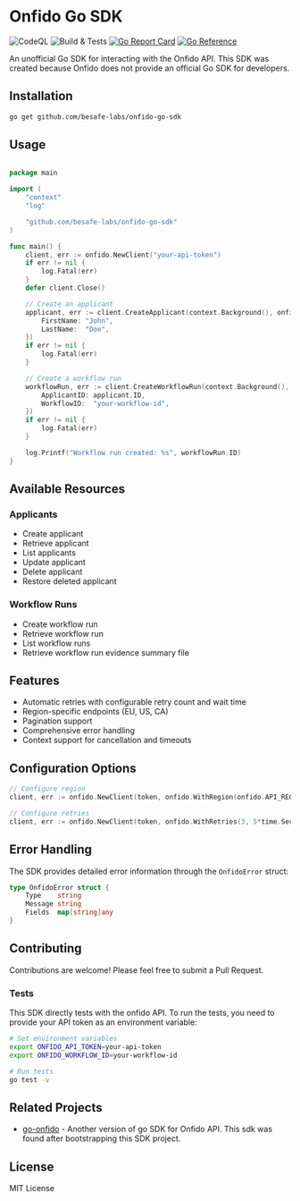 # Onfido Go SDK

![CodeQL](https://github.com/besafe-labs/onfido-go-sdk/actions/workflows/codeql.yml/badge.svg)
![Build & Tests](https://github.com/besafe-labs/onfido-go-sdk/actions/workflows/build.yml/badge.svg)
[![Go Report Card](https://goreportcard.com/badge/github.com/besafe-labs/onfido-go-sdk)](https://goreportcard.com/report/github.com/besafe-labs/onfido-go-sdk)
[![Go Reference](https://pkg.go.dev/badge/github.com/besafe-labs/onfido-go-sdk.svg)](https://pkg.go.dev/github.com/besafe-labs/onfido-go-sdk)

An unofficial Go SDK for interacting with the Onfido API. This SDK was created because Onfido does not provide an official Go SDK for developers.

## Installation

```bash
go get github.com/besafe-labs/onfido-go-sdk
```

## Usage

```go

package main

import (
	"context"
	"log"

	"github.com/besafe-labs/onfido-go-sdk"
)

func main() {
	client, err := onfido.NewClient("your-api-token")
	if err != nil {
		log.Fatal(err)
	}
	defer client.Close()

	// Create an applicant
	applicant, err := client.CreateApplicant(context.Background(), onfido.CreateApplicantPayload{
		FirstName: "John",
		LastName:  "Doe",
	})
	if err != nil {
		log.Fatal(err)
	}

	// Create a workflow run
	workflowRun, err := client.CreateWorkflowRun(context.Background(), onfido.CreateWorkflowRunPayload{
		ApplicantID: applicant.ID,
		WorkflowID:  "your-workflow-id",
	})
	if err != nil {
		log.Fatal(err)
	}

	log.Printf("Workflow run created: %s", workflowRun.ID)
}

```

## Available Resources

### Applicants

- Create applicant
- Retrieve applicant
- List applicants
- Update applicant
- Delete applicant
- Restore deleted applicant

### Workflow Runs

- Create workflow run
- Retrieve workflow run
- List workflow runs
- Retrieve workflow run evidence summary file

## Features

- Automatic retries with configurable retry count and wait time
- Region-specific endpoints (EU, US, CA)
- Pagination support
- Comprehensive error handling
- Context support for cancellation and timeouts

## Configuration Options

```go
// Configure region
client, err := onfido.NewClient(token, onfido.WithRegion(onfido.API_REGION_US))

// Configure retries
client, err := onfido.NewClient(token, onfido.WithRetries(3, 5*time.Second))
```

## Error Handling

The SDK provides detailed error information through the `OnfidoError` struct:

```go
type OnfidoError struct {
    Type    string
    Message string
    Fields  map[string]any
}
```

## Contributing

Contributions are welcome! Please feel free to submit a Pull Request.

### Tests

This SDK directly tests with the onfido API. To run the tests, you need to provide your API token as an environment variable:

```bash
# Set environment variables
export ONFIDO_API_TOKEN=your-api-token
export ONFIDO_WORKFLOW_ID=your-workflow-id

# Run tests
go test -v
```

## Related Projects

- [go-onfido](https://github.com/uw-labs/go-onfido) - Another version of go SDK for Onfido API. This sdk was found after bootstrapping this SDK project.

## License

MIT License
